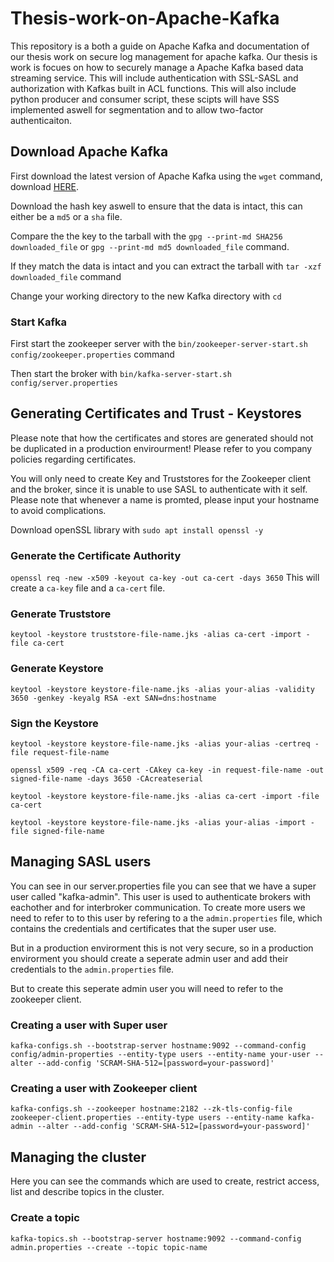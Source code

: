 # Thesis-work-on-Apache-Kafka
This repository is a both a guide on Apache Kafka and documentation of our thesis work on secure log management for apache kafka.
Our thesis is work is focues on how to securely manage a Apache Kafka based data streaming service.
This will include authentication with SSL-SASL and authorization with Kafkas built in ACL functions.
This will also include python producer and consumer script, these scipts will have SSS implemented aswell for segmentation and to allow two-factor authenticaiton.

## Download Apache Kafka

First download the latest version of Apache Kafka using the `wget` command, download [HERE](https://dlcdn.apache.org/kafka/).

Download the hash key aswell to ensure that the data is intact, this can either be a `md5` or a `sha` file.

Compare the the key to the tarball with the `gpg --print-md SHA256 downloaded_file` or `gpg --print-md md5 downloaded_file` command.

If they match the data is intact and you can extract the tarball with `tar -xzf downloaded_file` command

Change your working directory to the new Kafka directory with `cd`

### Start Kafka

First start the zookeeper server with the `bin/zookeeper-server-start.sh config/zookeeper.properties` command

Then start the broker with `bin/kafka-server-start.sh config/server.properties`

## Generating Certificates and Trust - Keystores

Please note that how the certificates and stores are generated should not be duplicated in a production envirourment!
Please refer to you company policies regarding certificates.

You will only need to create Key and Truststores for the Zookeeper client and the broker, since it is unable to use SASL to authenticate with it self.
Please note that whenever a name is promted, please input your hostname to avoid complications.

Download openSSL library with `sudo apt install openssl -y`

### Generate the Certificate Authority
`openssl req -new -x509 -keyout ca-key -out ca-cert -days 3650`
This will create a `ca-key` file and a `ca-cert` file.

### Generate Truststore
`keytool -keystore truststore-file-name.jks -alias ca-cert -import -file ca-cert`

### Generate Keystore
`keytool -keystore keystore-file-name.jks -alias your-alias -validity 3650 -genkey -keyalg RSA -ext SAN=dns:hostname`

### Sign the Keystore
`keytool -keystore keystore-file-name.jks -alias your-alias -certreq -file request-file-name`

`openssl x509 -req -CA ca-cert -CAkey ca-key -in request-file-name -out signed-file-name -days 3650 -CAcreateserial`

`keytool -keystore keystore-file-name.jks -alias ca-cert -import -file ca-cert`

`keytool -keystore keystore-file-name.jks -alias your-alias -import -file signed-file-name`



## Managing SASL users

You can see in our server.properties file you can see that we have a super user called "kafka-admin".
This user is used to authenticate brokers with eachother and for interbroker communication.
To create more users we need to refer to to this user by refering to a the `admin.properties` file, which contains the credentials and certificates that the super user use.

But in a production envirorment this is not very secure, so in a production envirorment you should create a seperate admin user and add their credentials to the `admin.properties` file.

But to create this seperate admin user you will need to refer to the zookeeper client.

### Creating a user with Super user

`kafka-configs.sh --bootstrap-server hostname:9092 --command-config config/admin-properties --entity-type users --entity-name your-user --alter --add-config 'SCRAM-SHA-512=[password=your-password]'`

### Creating a user with Zookeeper client

`kafka-configs.sh --zookeeper hostname:2182 --zk-tls-config-file zookeeper-client.properties --entity-type users --entity-name kafka-admin --alter --add-config 'SCRAM-SHA-512=[password=your-password]'`

## Managing the cluster

Here you can see the commands which are used to create, restrict access, list and describe topics in the cluster.

### Create a topic

`kafka-topics.sh --bootstrap-server hostname:9092 --command-config admin.properties --create --topic topic-name`





